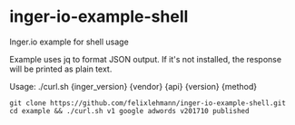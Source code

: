 # inger-io-example-shell
Inger.io example for shell usage

Example uses jq to format JSON output. If it's not installed, the response will be printed as plain text.

Usage:
./curl.sh {inger_version} {vendor} {api} {version} {method}

```
git clone https://github.com/felixlehmann/inger-io-example-shell.git
cd example && ./curl.sh v1 google adwords v201710 published
```